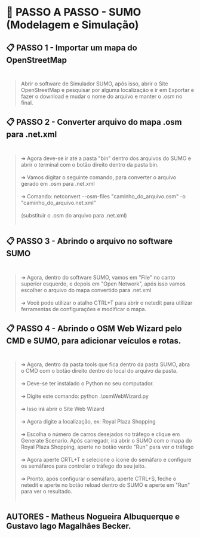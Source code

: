 # 📝 PASSO A PASSO - SUMO (Modelagem e Simulação)

## 📋 PASSO 1 - Importar um mapa do OpenStreetMap  <br><br>

> Abrir o software de Simulador SUMO, após isso, abrir o Site OpenStreetMap e pesquisar por alguma localização e ir em Exportar e fazer o download e mudar o nome do arquivo e manter o .osm no final.

## 📋 PASSO 2 - Converter arquivo do mapa .osm para .net.xml  <br><br>


> ➔  Agora deve-se ir até a pasta "bin" dentro dos arquivos do SUMO e abrir o terminal com o botão direito dentro da pasta bin. <br><br>
> ➔  Vamos digitar o seguinte comando, para converter o arquivo gerado em .osm para .net.xml <br><br>
> ➔  Comando:  netconvert --osm-files "caminho_do_arquivo.osm" -o "caminho_do_arquivo.net.xml" <br> <br>
> (substituir o .osm do arquivo para .net.xml) <br><br>

## 📋 PASSO 3 - Abrindo o arquivo no software SUMO  <br><br>

> ➔  Agora, dentro do software SUMO, vamos em "File" no canto superior esquerdo, e depois em "Open Network", após isso vamos escolher o arquivo do mapa convertido para .net.xml <br><br>
> ➔  Você pode utilizar o atalho CTRL+T para abrir o netedit para utilizar ferramentas de configurações e modificar o mapa. 

## 📋 PASSO 4 - Abrindo o OSM Web Wizard pelo CMD e SUMO, para adicionar veículos e rotas.  <br><br>

> ➔  Agora, dentro da pasta tools que fica dentro da pasta SUMO, abra o CMD com o botão direito dentro do local do arquivo da pasta. <br><br>
> ➔  Deve-se ter instalado o Python no seu computador. <br><br>
> ➔  Digite este comando: python .\osmWebWizard.py <br><br>
> ➔  Isso irá abrir o Site Web Wizard <br><br>
> ➔  Agora digite a localização, ex: Royal Plaza Shopping <br><br>
> ➔  Escolha o número de carros desejados no tráfego e clique em Generate Scenario. Após carregadr, irá abrir o SUMO com o mapa do Royal Plaza Shopping, aperte no botão verde "Run" para ver o tráfego <br><br>
> ➔  Agora aperte CRTL+T e selecione o ícone do semáfaro e configure os semáfaros para controlar o tráfego do seu jeito. <br><br>
> ➔  Pronto, após configurar o semáfaro, aperte CTRL+S, feche o netedit e aperte no botão reload dentro do SUMO e aperte em "Run" para ver o resultado. <br><br>



## AUTORES - Matheus Nogueira Albuquerque e Gustavo Iago Magalhães Becker.
 
